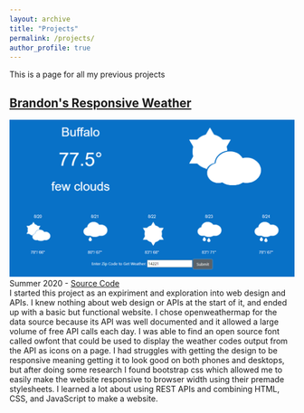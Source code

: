 ```yaml
---
layout: archive
title: "Projects"
permalink: /projects/
author_profile: true
---
```

This is a page for all my previous projects

## [Brandon's Responsive Weather](https://bcguzy.github.io/Brandons-Responsive-Weather/)
![weather image](images/weatherExample.PNG)  
Summer 2020 - [Source Code](https://github.com/bcguzy/Brandons-Responsive-Weather)  
I started this project as an expiriment and exploration into web design and APIs. I knew nothing about web design or APIs at the start of it, and ended up with a basic but functional website. I chose openweathermap for the data source because its API was well documented and it allowed a large volume of free API calls each day. I was able to find an open source font called owfont that could be used to display the weather codes output from the API as icons on a page. I had struggles with getting the design to be responsive meaning getting it to look good on both phones and desktops, but after doing some research I found bootstrap css which allowed me to easily make the website responsive to browser width using their premade stylesheets. I learned a lot about using REST APIs and combining HTML, CSS, and JavaScript to make a website. 